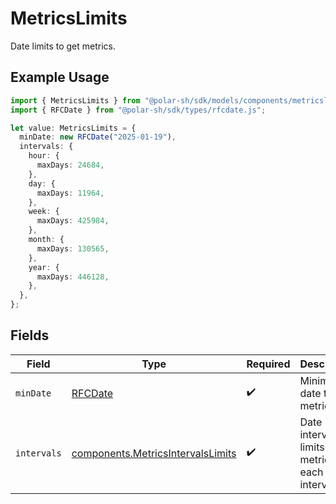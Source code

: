 # MetricsLimits

Date limits to get metrics.

## Example Usage

```typescript
import { MetricsLimits } from "@polar-sh/sdk/models/components/metricslimits.js";
import { RFCDate } from "@polar-sh/sdk/types/rfcdate.js";

let value: MetricsLimits = {
  minDate: new RFCDate("2025-01-19"),
  intervals: {
    hour: {
      maxDays: 24684,
    },
    day: {
      maxDays: 11964,
    },
    week: {
      maxDays: 425984,
    },
    month: {
      maxDays: 130565,
    },
    year: {
      maxDays: 446128,
    },
  },
};
```

## Fields

| Field                                                                                  | Type                                                                                   | Required                                                                               | Description                                                                            |
| -------------------------------------------------------------------------------------- | -------------------------------------------------------------------------------------- | -------------------------------------------------------------------------------------- | -------------------------------------------------------------------------------------- |
| `minDate`                                                                              | [RFCDate](../../types/rfcdate.md)                                                      | :heavy_check_mark:                                                                     | Minimum date to get metrics.                                                           |
| `intervals`                                                                            | [components.MetricsIntervalsLimits](../../models/components/metricsintervalslimits.md) | :heavy_check_mark:                                                                     | Date interval limits to get metrics for each interval.                                 |